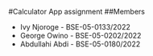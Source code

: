 #Calculator App assignment
##Members
- Ivy Njoroge - BSE-05-0133/2022
- George Owino - BSE-05-0202/2022
- Abdullahi Abdi - BSE-05-0180/2022
